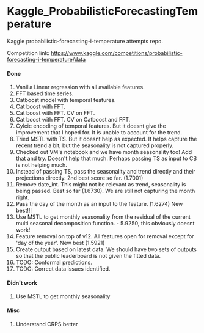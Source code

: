 # Kaggle_ProbabilisticForecastingTemperature
Kaggle probabilistic-forecasting-i-temperature attempts repo.

Competition link: https://www.kaggle.com/competitions/probabilistic-forecasting-i-temperature/data

#### Done
1. Vanilla Linear regression with all available features.
2. FFT based time series.
3. Catboost model with temporal features.
4. Cat boost with FFT.
5. Cat boost with FFT. CV on FFT.
6. Cat boost with FFT. CV on Catboost and FFT.
7. Cylcic encoding of temporal features. But it doesnt give the improvement that I hoped for. It is unable to account for the trend.
8. Tried MSTL with TS. But it doesnt help as expected. It helps capture the recent trend a bit, but the seasonality is not captured properly.
9. Checked out VM's notebook and we have month seasonality too! Add that and try. Doesn't help that much. Perhaps passing TS as input to CB is not helping much. 
10. Instead of passing TS, pass the seasonality and trend directly and their projections directly. 2nd best score so far. (1.7001)
11. Remove date_int. This might not be relevant as trend, seasonality is being passed. Best so far (1.6730). We are still not capturing the month right.
12. Pass the day of the month as an input to the feature. (1.6274) New best!!!
13. Use MSTL to get monthly seasonality from the residual of the current multi seasonal decomposition function. - 5.9250, this obviously doesnt work!
14. Feature removal on top of v12. All features open for removal except for 'day of the year'. New best (1.5921)
15. Create output based on latest data. We should have two sets of outputs so that the public leaderboard is not given the fitted data.
16. TODO: Conformal predictions.
17. TODO: Correct data issues identified.

#### Didn't work
1. Use MSTL to get monthly seasonality 

#### Misc
1. Understand CRPS better
